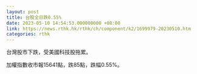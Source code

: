 ```yaml
---
layout: post
title: 台股全日跌0.55%　
date: 2023-05-10 14:54:53.000000000 +08:00
link: https://news.rthk.hk/rthk/ch/component/k2/1699979-20230510.htm
categories: rthk
---
```


台灣股市下跌，受美國科技股拖累。

加權指數收市報15641點，跌85點，跌幅0.55%。
